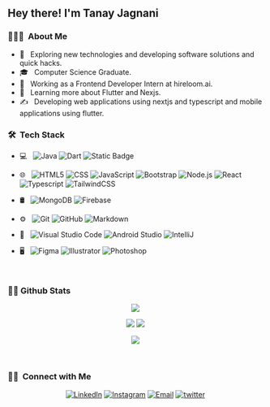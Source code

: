 <h2> Hey there! I'm Tanay Jagnani</h2>

<h3> 👨🏻‍💻 &nbsp;About Me </h3>

- 🤔 &nbsp; Exploring new technologies and developing software solutions and quick hacks.
- 🎓 &nbsp; Computer Science Graduate.
- 💼 &nbsp; Working as a Frontend Developer Intern at hireloom.ai.
- 🌱 &nbsp; Learning more about Flutter and Nexjs.
- ✍️ &nbsp; Developing web applications using nextjs and typescript and mobile applications using flutter.

<h3> 🛠 &nbsp;Tech Stack</h3>

- 💻 &nbsp;
  ![Java](https://img.shields.io/badge/-Java-333333?style=flat&logo=Java&logoColor=007396)
  ![Dart](https://img.shields.io/badge/-Dart-333333?style=flat&logo=Dart&logoColor=00599C)
  ![Static Badge](https://img.shields.io/badge/Flutter-333333?logo=Flutter&logoColor=%2302569B)

- 🌐 &nbsp;
  ![HTML5](https://img.shields.io/badge/-HTML5-333333?style=flat&logo=HTML5)
  ![CSS](https://img.shields.io/badge/-CSS-333333?style=flat&logo=CSS3&logoColor=1572B6)
  ![JavaScript](https://img.shields.io/badge/-JavaScript-333333?style=flat&logo=javascript)
  ![Bootstrap](https://img.shields.io/badge/-Bootstrap-333333?style=flat&logo=bootstrap&logoColor=563D7C)
  ![Node.js](https://img.shields.io/badge/-Node.js-333333?style=flat&logo=node.js)
  ![React](https://img.shields.io/badge/-ReactJS-333333?style=flat&logo=react)
  ![Typescript](https://img.shields.io/badge/Typescript-333333?style=flat&logo=typescript&logoColor=%2306B6D4)
  ![TailwindCSS](https://img.shields.io/badge/TailwindCSS-333333?style=flat&logo=tailwindcss&logoColor=%2306B6D4)
- 🛢 &nbsp;
  ![MongoDB](https://img.shields.io/badge/-MongoDB-333333?style=flat&logo=mongodb)
  ![Firebase](https://img.shields.io/badge/Firebase-333333?style=flat&logo=firebase&logoColor=%2306B6D4)
- ⚙️ &nbsp;
  ![Git](https://img.shields.io/badge/-Git-333333?style=flat&logo=git)
  ![GitHub](https://img.shields.io/badge/-GitHub-333333?style=flat&logo=github)
  ![Markdown](https://img.shields.io/badge/-Markdown-333333?style=flat&logo=markdown)
- 🔧 &nbsp;
  ![Visual Studio Code](https://img.shields.io/badge/-Visual%20Studio%20Code-333333?style=flat&logo=visual-studio-code&logoColor=007ACC)
  ![Android Studio](https://img.shields.io/badge/Android_Studio-333333?style=flat&logo=androidstudio&logoColor=%2306B6D4)
  ![IntelliJ](https://img.shields.io/badge/IntelliJ-333333?style=flat&logo=intellijidea&logoColor=%2306B6D4)
- 🖥 &nbsp;
  ![Figma](https://img.shields.io/badge/Figma-333333?style=flat&logo=figma&logoColor=%2306B6D4)
  ![Illustrator](https://img.shields.io/badge/-Illustrator-333333?style=flat&logo=adobe-illustrator)
  ![Photoshop](https://img.shields.io/badge/Photoshop-333333?style=flat&logo=adobephotoshop&logoColor=%2306B6D4)

<br/>
<h3>👨‍💻 Github Stats</h3>

<center>

![](https://github-profile-summary-cards.vercel.app/api/cards/profile-details?username=tanay0209&theme=github_dark)

![](https://github-profile-summary-cards.vercel.app/api/cards/stats?username=tanay0209&theme=github_dark)
![](https://github-profile-summary-cards.vercel.app/api/cards/repos-per-language?username=tanay0209&theme=github_dark)


![](https://github-profile-summary-cards.vercel.app/api/cards/most-commit-language?username=tanay0209&theme=github_dark)



</center>
<br/>

<h3> 🤝🏻 &nbsp;Connect with Me </h3>

<p align="center">
<a href="https://www.linkedin.com/in/tanay-jagnani-b90322241/"><img alt="LinkedIn" src="https://img.shields.io/badge/LinkedIn-Tanay%20Jagnani-blue?style=flat-square&logo=linkedin"></a>
<a href="https://www.instagram.com/__k.a.k.a.r.o.t.__/"><img alt="Instagram" src="https://img.shields.io/badge/Instagram-Tanay Jagnani-blue?style=flat-square&logo=instagram"></a>
<a href="mailto:tanayjagnani@gmail.com"><img alt="Email" src="https://img.shields.io/badge/Email-tanayjagnani@gmail.com-blue?style=flat-square&logo=gmail"></a>
<a href="https://twitter.com/_tanay01_"><img alt="twitter" src="https://img.shields.io/badge/Tanay_Jagnani-blue?style=flat-square&logo=x&label=Twitter"></a>


</p>
